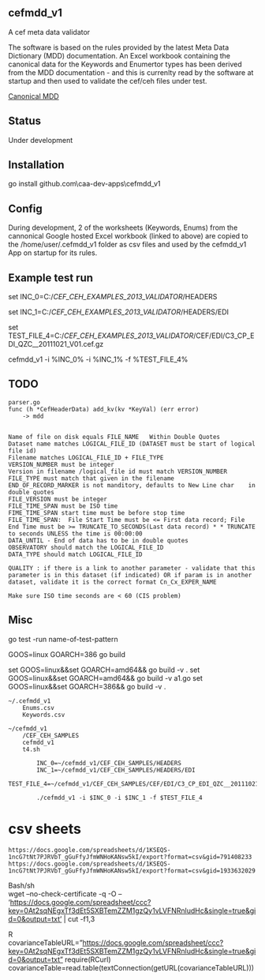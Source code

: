 ## cefmdd_v1
A cef meta data validator


The software is based on the rules provided by the latest Meta Data Dictionary (MDD) documentation.
An Excel workbook containing the canonical data for the Keywords and Enumertor types has been
derived from the MDD documentation - and this is currenlty read by the software at startup 
and then used to validate the cef/ceh files under test.

[Canonical MDD](https://docs.google.com/spreadsheets/d/1KSEQS-1ncG7tNt7PJRVbT_gGuFfyJfmWNHoKANsw5kI/pubhtml "Google Hosted Excel Workbook")


## Status
Under development


## Installation
go install github.com\caa-dev-apps\cefmdd_v1


## Config
During development, 2 of the worksheets (Keywords, Enums) from the cannonical Google hosted Excel workbook (linked to above)
are copied to the /home/user/.cefmdd_v1 folder as csv files and used by the cefmdd_v1 App on startup for its rules.


## Example test run
set INC_0=C:/_CEF_CEH_EXAMPLES_2013_VALIDATOR_/HEADERS

set INC_1=C:/_CEF_CEH_EXAMPLES_2013_VALIDATOR_/HEADERS/EDI

set TEST_FILE_4=C:/_CEF_CEH_EXAMPLES_2013_VALIDATOR_/CEF/EDI/C3_CP_EDI_QZC__20111021_V01.cef.gz


cefmdd_v1 -i %INC_0% -i %INC_1% -f %TEST_FILE_4% 


## TODO
    parser.go 
    func (h *CefHeaderData) add_kv(kv *KeyVal) (err error) 
        -> mdd

        
    Name of file on disk equals FILE_NAME	Within Double Quotes
    Dataset name matches LOGICAL_FILE_ID (DATASET must be start of logical file id)	
    Filename matches LOGICAL_FILE_ID + FILE_TYPE	
    VERSION_NUMBER must be integer	
    Version in filename /logical_file id must match VERSION_NUMBER	
    FILE_TYPE must match that given in the filename	
    END_OF_RECORD_MARKER is not manditory, defaults to New Line char	in double quotes
    FILE_VERSION must be integer	
    FILE_TIME_SPAN must be ISO time	
    FIME_TIME_SPAN start time must be before stop time	
    FILE_TIME_SPAN:  File Start Time must be <= First data record; File End Time must be >= TRUNCATE_TO_SECONDS(Last data record) *	* TRUNCATE to seconds UNLESS the time is 00:00:00
    DATA_UNTIL - End of data has to be in double quotes 	
    OBSERVATORY should match the LOGICAL_FILE_ID	
    DATA_TYPE should match LOGICAL_FILE_ID	
        
    QUALITY : if there is a link to another parameter - validate that this parameter is in this dataset (if indicated) OR if param is in another dataset, validate it is the correct format Cn_Cx_EXPER_NAME	
        
    Make sure ISO time seconds are < 60 (CIS problem)	
        
        
        
        
        
        
        
        
        
        
        
        
        
        
        
## Misc        
go test -run name-of-test-pattern  

GOOS=linux GOARCH=386 go build

set GOOS=linux&&set GOARCH=amd64&& go build -v .
set GOOS=linux&&set GOARCH=amd64&& go build -v a1.go
set GOOS=linux&&set GOARCH=386&& go build -v .



    ~/.cefmdd_v1
        Enums.csv
        Keywords.csv
        
    ~/cefmdd_v1
        /CEF_CEH_SAMPLES
        cefmdd_v1
        t4.sh

            INC_0=~/cefmdd_v1/CEF_CEH_SAMPLES/HEADERS
            INC_1=~/cefmdd_v1/CEF_CEH_SAMPLES/HEADERS/EDI
            TEST_FILE_4=~/cefmdd_v1/CEF_CEH_SAMPLES/CEF/EDI/C3_CP_EDI_QZC__20111021_V01.cef.gz

            ./cefmdd_v1 -i $INC_0 -i $INC_1 -f $TEST_FILE_4

            
# csv sheets            
    https://docs.google.com/spreadsheets/d/1KSEQS-1ncG7tNt7PJRVbT_gGuFfyJfmWNHoKANsw5kI/export?format=csv&gid=791408233
    https://docs.google.com/spreadsheets/d/1KSEQS-1ncG7tNt7PJRVbT_gGuFfyJfmWNHoKANsw5kI/export?format=csv&gid=1933632029


Bash/sh    
    wget –no-check-certificate -q -O – ‘https://docs.google.com/spreadsheet/ccc?key=0At2sqNEgxTf3dEt5SXBTemZZM1gzQy1vLVFNRnludHc&single=true&gid=0&output=txt’ | cut -f1,3

R    
    covarianceTableURL=”https://docs.google.com/spreadsheet/ccc?key=0At2sqNEgxTf3dEt5SXBTemZZM1gzQy1vLVFNRnludHc&single=true&gid=0&output=txt”
    require(RCurl)
    covarianceTable=read.table(textConnection(getURL(covarianceTableURL)))
            
            
            
            
            
            
            
            